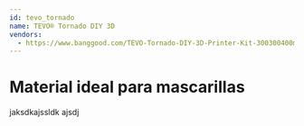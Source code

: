 ```yaml
---
id: tevo_tornado
name: TEVO® Tornado DIY 3D
vendors:
  - https://www.banggood.com/TEVO-Tornado-DIY-3D-Printer-Kit-300300400mm-Large-Printing-Size-1_75mm-0_4mm-Nozzle-p-1186106.html?ID=48035&cur_warehouse=USA
---
```


# Material ideal para mascarillas

jaksdkajssldk ajsdj
